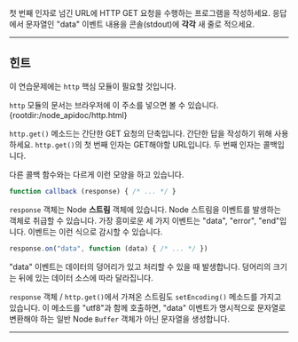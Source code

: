 첫 번째 인자로 넘긴 URL에 HTTP GET 요청을 수행하는 프로그램을 작성하세요. 응답에서 문자열인 "data" 이벤트 내용을 콘솔(stdout)에 **각각** 새 줄로 적으세요.

----------------------------------------------------------------------
## 힌트

이 연습문제에는 `http` 핵심 모듈이 필요할 것입니다.

`http` 모듈의 문서는 브라우저에 이 주소를 넣으면 볼 수 있습니다.
  {rootdir:/node_apidoc/http.html}

`http.get()` 메소드는 간단한 GET 요청의 단축입니다. 간단한 답을 작성하기 위해 사용하세요. `http.get()`의 첫 번째 인자는 GET해야할 URL입니다. 두 번째 인자는 콜백입니다.

다른 콜백 함수와는 다르게 이런 모양을 하고 있습니다.

```js
function callback (response) { /* ... */ }
```

`response` 객체는 Node **스트림** 객체에 있습니다. Node 스트림을 이벤트를 발생하는 객체로 취급할 수 있습니다. 가장 흥미로운 세 가지 이벤트는 "data", "error", "end"입니다. 이벤트는 이런 식으로 감시할 수 있습니다.

```js
response.on("data", function (data) { /* ... */ })
```

"data" 이벤트는 데이터의 덩어리가 있고 처리할 수 있을 때 발생합니다. 덩어리의 크기는 뒤에 있는 데이터 소스에 따라 달라집니다.

`response` 객체 / `http.get()`에서 가져온 스트림도 `setEncoding()` 메소드를 가지고 있습니다. 이 메소드를 "utf8"과 함께 호출하면, "data" 이벤트가 명시적으로 문자열로 변환해야 하는 일반 Node `Buffer` 객체가 아닌 문자열을 생성합니다.

----------------------------------------------------------------------
